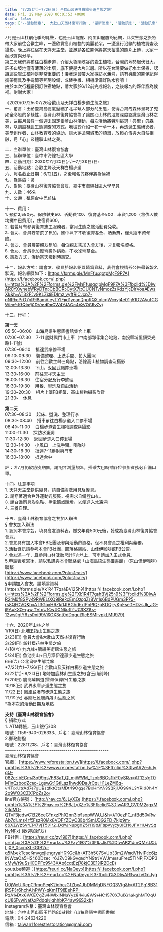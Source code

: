```yaml
---
title: '7/25(六)~7/26(日) 合歡山及天祥白楊步道生態之旅'
date: Fri, 29 May 2020 06:01:53 +0000
draft: false
tags: ['--活動簡章', '大肚山天然林復育行動', '最新消息', '活動訊息', '活動訊息', '生態之旅']
---
```


7月是玉山杜鵑花季的尾聲，也是玉山龍膽、阿里山龍膽的花期，此次生態之旅將帶大家前往合歡主峰，一邊欣賞高山植物的美麗花朵，一邊進行沿線的植物調查及攝影。晚上將住宿在天祥天主堂，並邀請各位夥伴將當天拍攝的照片上傳，大家一起欣賞與分享。  
第二天我們將前往白楊步道，介紹太魯閣峽谷的岩生植物。台灣的地勢起伏很大，許多山坡地僅有薄薄的土壤，底下便是大片岩層。所以在台灣要做好水土保持，認識這些岩生植物是非常重要的！接著還會帶大家探訪水濂洞，請有興趣的夥伴記得攜帶雨具及手電筒等照明設備，或替手機、相機準備好防水套唷！  
由於本次行程需預訂住宿地點，請大家於6/12前完成報名，之後報名的夥伴將為候補。謝謝大家！

《2020/07/25~07/26合歡山及天祥白楊步道生態之旅》  
一、前言：由於臺灣島高度壓縮了北半球大部分的生態，使得台灣的森林呈現了宛如全彩般的多樣性，臺灣山林復育協會為了讓關心山林的朋友深度認識臺灣山林之美，故每月最後一個週末固定舉辦山林活動，每次活動將特別挑選「典型」的森林，以劃設樣區生態調查的方式，地毯式介紹一花一草一木，再透過生態研究者、美學創作者、山林教育者的協助，讓大家拋開城市的煩囂，放鬆心情與大自然相融，用「心」來體驗山林之美。

二、主辦單位：臺灣山林復育協會  
三、協辦單位：臺中市海線社區大學  
四、活動日期：2020年7月25日(六)~7月26日(日)  
五、活動地點：合歡主峰及天祥白楊步道  
六、報名截止日期：6/12(五)，之後報名的夥伴將為候補  
七、難易度：易  
八、對象：臺灣山林復育協會會友、臺中市海線社區大學學員  
九、人數：46名  
十、交通：租兩台中巴前往

十一、費用：  
1\. 預估2,550元。保險雜支50、活動費100、復育基金500，車資1,300（將依人數均攤中巴費用），住宿費600。  
2\. 若當月有參與復育志工服務者，當月生態之旅活動費免收。  
3\. 會友、會員若帶孩子參加，國中以下不收復育基金、活動費，僅負擔車資保險。  
4\. 會友、會員若帶親友參加，每位親友需加入會友後，才具報名資格。  
5\. 會友、會員參加復育契作捐款，不收復育基金。  
6\. 繳款方式，活動當天報到時繳交。

十二、報名方式：請會友、學員於報名網頁填寫資料，我們會視情形公告最新報名狀況，報名網頁如下：[https://forms.gle/MnFfusqotpMgF9P7A](https://l.facebook.com/l.php?u=https%3A%2F%2Fforms.gle%2FMnFfusqotpMgF9P7A%3Ffbclid%3DIwAR0YXwnebWRyDTnpCbBORbCytX7lxOUCNTvNmozZzKdzYjqDlrVoaAEwsXk&h=AT32F5v9KLZi3iEDImz_vyffRiCJcp7-qNRhoPrO7plI9l8amVreyTYIFpd1yeanQppRQXtqlcqWcnvj4e01g51D2AVufCGWimfeKfQlafjGDVmdDxCW4YJAGe4tQVOS5vZv)

十三、行程：

**第一天**  
05:50~06:00　山海島語生態圖書館集合上車  
07:00~07:30 　7-11 勝財興門市上車（中南部夥伴集合地點，南投縣埔里鎮榮光路1-11號）  
07:30~09:10 　抵達武嶺停車場  
09:10~09:30 　裝備整理、上洗手間、拍大團照  
09:30~12:00 　前往合歡主峰三角點，沿線高山植物調查及攝影  
12:00~13:30 　下山，返回武嶺停車場  
13:30~16:00 　前往天祥天主堂  
16:00~16:30 　住宿分配及行李整理  
16:30~19:30 　用餐、盥洗及自由活動  
19:30~20:30 　相片上傳FB相簿，高山植物攝影欣賞  
21:30~　休息

**第二天**  
07:30~08:30 　起床、盥洗、整理行李  
08:30~08:40 　搭車前往白楊步道入口停車場  
08:40~11:00 　白楊步道岩生植物調查與攝影  
11:00~11:30 　探訪水濂洞  
11:30~12:30 　返回步道入口停車場  
12:30~14:30 　小風口，上洗手間、喝咖啡  
14:30~16:30 　抵達7-11勝財興門市  
16:30~18:00 　抵達台中

註：若7月仍於防疫期間，請配合測量額溫，搭乘大巴時請各位參加者務必自備口罩。

十四、注意事項  
1\. 天祥天主堂提供寢具，請自備盥洗用具及餐具。  
2\. 請穿著適合戶外運動的服裝、視需求自備登山杖。  
3\. 請自備雨具及拖鞋、手電筒或頭燈，以便進入水濂洞  
4\. 三餐自理。

十五、臺灣山林復育協會之友加入辦法  
§ 會友加入辦法  
1\. 認同本會宗旨，填具會友資料表，繳交年費500元後，始成為臺灣山林復育協會會友。  
2.會友具有加入本會FB社團及參與活動的資格，但不具會員之權利與義務。  
3.活動資訊請參考本會FB社團、部落格網站、山佳伊咖啡館FB公告。  
4.會友滿一年，且參與山林活動累計6次以上，可申請加入正式會員。  
5.申請表填寫後，請以私訊與本會聯絡處「山海島語生態圖書館」（原山佳伊咖啡）聯繫  
[https://www.facebook.com/3plus1cafe/](https://www.facebook.com/3plus1cafe/)  
§申請加入會友，請填寫資料  
[https://forms.gle/Xk1R4T7gahBVj25h9](https://l.facebook.com/l.php?u=https%3A%2F%2Fforms.gle%2FXk1R4T7gahBVj25h9%3Ffbclid%3DIwAR2rM0f8SPy49RWELfXQ9lReRcEmOzcgZr8Vn1s6BdPUGm3PP5-rs8QFCVQ&h=AT3GonH6Zki1JtBGhd6xIPnPIQzpKDQj-yKpFseGHDzsJh_JG-jEAuKXO-rgwrTVmUfCwXCN8ofIYUCSXZ8s-12ws0gtY6zsDni99ViSGX3ntOdDqqut3IcESMhvpkLMU979)

十六、2020年山林之旅  
1/19(日) 北埔五指山生態之旅  
2/23(日) 會員大會&大肚山天然林復育行動  
3/29(日) 新社櫻花林生態之旅  
4/18(六) 九九峰+毓繡美術館生態之旅  
5/24(日) 魚池尖山+日月潭伊達邵步道生態之旅  
6/6(六) 台北烏來生態之旅  
\*7/25(六)~7/26(日) 合歡山及天祥白楊步道生態之旅  
8/22(六)~8/23(日) 塔塔加鹿林山生態之旅(含玉山前峰)  
9/20(日) 能高越嶺道(雲海保線所)生態之旅  
10/18(日) 武界水庫步道生態之旅  
11/22(日) 鳳凰谷瀑布步道生態之旅  
12/19(六) 谷關七雄唐麻丹山生態之旅  
\*為本次的活動日期及地點

**支持《臺灣山林復育協會》**  
§ 捐款方式  
1\. ATM轉帳，玉山銀行808  
帳號：1159-940-026333、戶名：臺灣山林復育協會  
2.郵政劃撥  
帳號：22811238、戶名：臺灣山林復育協會  
\-----------------------------------------------------  
臺灣山林復育協會  
官網： [https://www.reforestation.tw/](https://l.facebook.com/l.php?u=https%3A%2F%2Fwww.reforestation.tw%2F%3Ffbclid%3DIwAR2e5hJygQ-082czlbECmJ3o99gsVF83aT_QLmjWWM_Tzob6BGs1lkF0ySI&h=AT12sfgT0M1nQzbodZcno-LgswGt1GtlLgz1hwdQDaJrCquH1LeZM6q-v4TccUtrAd7e7gUBszfktQtaMDt49Ogqs7BxHmYA3S2RjUGS9GL3YRIdOh4Y2o9WO3CZX1PoZs2o)  
line官方帳號： [http://nav.cx/6JLyXZe](https://l.facebook.com/l.php?u=http%3A%2F%2Fnav.cx%2F6JLyXZe%3Ffbclid%3DIwAR3_GV0M2ogxM2iIdMD-QTvF3jedwC1B26ceGFnxzPh02nn3ip9sopWWU_I&h=AT0ezFC_nfBd50vRwAb7diLms4rf5FszR0iAx8VOFYZCyO3Bb4SmUDG2FD-7kjp9m-c6XZWzSvrLT47vjT501r2_DdVJNupgHZ5lYl9pJFspvvycy0IEH6JFVHU4vSqNyNPx) (歡迎加好友)  
FB社團：[https://reurl.cc/zy1967](https://l.facebook.com/l.php?u=https%3A%2F%2Freurl.cc%2Fzy1967%3Ffbclid%3DIwAR21dmQMstU5LLjXP_0scmXL6GtB2u-q5MxekTcscKmvgxjIengryaHGKGc&h=AT3h5C7SvUb33m2WmdVHvIPdc6jzINWcaOa5HS460Dzec_r6JZvO9kGygedYN9trJVWJmmsuFrep5TINPjFXQP3cMyWt9uSsilCDPFc9543XAp6cqtEzj78kjC3E19lR2DcD)  
youtube頻道：[https://reurl.cc/NaQeyp](https://l.facebook.com/l.php?u=https%3A%2F%2Freurl.cc%2FNaQeyp%3Ffbclid%3DIwAR3wazyGlnJyg-U0jWcUIRcpORmqPegK2idhcsGfZbxAJbDMMgDNFOQ3Vtg&h=AT2Pg18B31jRSP8r6hchAinPWY-qKm1T98EehRP-PzA1eDtx6W0ECgZwHWlxINNaYyz84viu8WSeHC157GX7ulXrhakghMTOqUcU86FvwNafAxPddqIuiqhhbKP4aw99S2xb)  
Instagram名稱：臺灣山林復育協會  
地址：台中市西屯區玉門路80巷1號（山海島語生態圖書館）  
電話：04-24634220  
信箱：taiwan1.forestrestoration@gmail.com